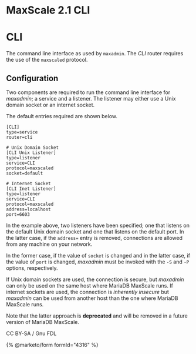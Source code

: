 
# MaxScale 2.1 CLI

# CLI


The command line interface as used by `maxadmin`. The *CLI* router requires the
use of the `maxscaled` protocol.


## Configuration


Two components are required to run the command line interface for *maxadmin*; a
service and a listener. The listener may either use a Unix domain socket or an
internet socket.


The default entries required are shown below.



```
[CLI]
type=service
router=cli

# Unix Domain Socket
[CLI Unix Listener]
type=listener
service=CLI
protocol=maxscaled
socket=default

# Internet Socket
[CLI Inet Listener]
type=listener
service=CLI
protocol=maxscaled
address=localhost
port=6603
```



In the example above, two listeners have been specified; one that listens on the
default Unix domain socket and one that listens on the default port. In the
latter case, if the `address=` entry is removed, connections are allowed from
any machine on your network.


In the former case, if the value of `socket` is changed and in the latter case,
if the value of `port` is changed, *maxadmin* must be invoked with the `-S` and
`-P` options, respectively.


If Unix domain sockets are used, the connection is secure, but *maxadmin* can
only be used on the same host where MariaDB MaxScale runs. If internet sockets
are used, the connection is *inherently insecure* but *maxadmin* can be used
from another host than the one where MariaDB MaxScale runs.


Note that the latter approach is **deprecated** and will be removed in a future
version of MariaDB MaxScale.


CC BY-SA / Gnu FDL


{% @marketo/form formId="4316" %}
